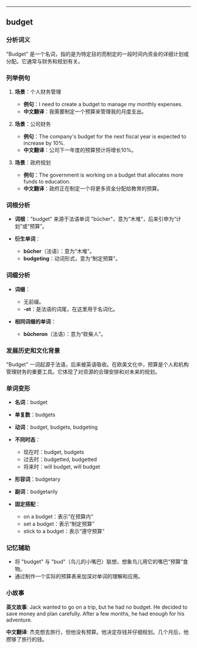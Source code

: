 
---------------
## budget
### 分析词义
"Budget" 是一个名词，指的是为特定目的而制定的一段时间内资金的详细计划或分配。它通常与财务和规划有关。

### 列举例句
1. **场景**：个人财务管理
   - **例句**：I need to create a budget to manage my monthly expenses.
   - **中文翻译**：我需要制定一个预算来管理我的月度支出。

2. **场景**：公司财务
   - **例句**：The company's budget for the next fiscal year is expected to increase by 10%.
   - **中文翻译**：公司下一年度的预算预计将增长10%。

3. **场景**：政府规划
   - **例句**：The government is working on a budget that allocates more funds to education.
   - **中文翻译**：政府正在制定一个将更多资金分配给教育的预算。

### 词根分析
- **词根**："budget" 来源于法语单词 "bûcher"，意为“木堆”，后来引申为“计划”或“预算”。

- **衍生单词**：
  - **bûcher**（法语）：意为“木堆”。
  - **budgeting**：动词形式，意为“制定预算”。

### 词缀分析
- **词缀**：
  - 无前缀。
  - **-et**：是法语的词尾，在这里用于名词化。

- **相同词缀的单词**：
  - **bûcheron**（法语）：意为“砍柴人”。

### 发展历史和文化背景
"Budget" 一词起源于法语，后来被英语吸收。在欧美文化中，预算是个人和机构管理财务的重要工具。它体现了对资源的合理安排和对未来的规划。

### 单词变形
- **名词**：budget
- **单复数**：budgets
- **动词**：budget, budgets, budgeting
- **不同时态**：
  - 现在时：budget, budgets
  - 过去时：budgetted, budgetted
  - 将来时：will budget, will budget
- **形容词**：budgetary
- **副词**：budgetarily

- **固定搭配**：
  - on a budget：表示“在预算内”
  - set a budget：表示“制定预算”
  - stick to a budget：表示“遵守预算”

### 记忆辅助
- 将 "budget" 与 "bud"（鸟儿的小嘴巴）联想，想象鸟儿用它的嘴巴“预算”食物。
- 通过制作一个实际的预算表来加深对单词的理解和应用。

### 小故事
**英文故事**:
Jack wanted to go on a trip, but he had no budget. He decided to save money and plan carefully. After a few months, he had enough for his adventure.

**中文翻译**:
杰克想去旅行，但他没有预算。他决定存钱并仔细规划。几个月后，他攒够了旅行的钱。

